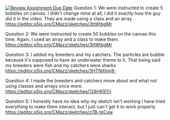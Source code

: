 [![Review Assignment Due Date](https://classroom.github.com/assets/deadline-readme-button-24ddc0f5d75046c5622901739e7c5dd533143b0c8e959d652212380cedb1ea36.svg)](https://classroom.github.com/a/pJv4oXRo)
Question 1: We were instructed to create 5 bubbles on canvas. I didn't change mine at all, I did it exactly how the guy did it in the video. They are made using a class and an array
https://editor.p5js.org/CMazz/sketches/3ttWtbgMr

Question 2: We were instructed to create 50 bubbles on the canvas this time. Again, I used an array and a class to make them.
https://editor.p5js.org/CMazz/sketches/3ttWtbgMr

Question 3: I added my breeders and my catchers. The particles are bubble because it's supposed to have an underwater theme to it. That being said my breeders were fish and my catchers were sharks
https://editor.p5js.org/CMazz/sketches/3HTNXhm8-

Question 4: I made the breeders and catchers move about and what not using classes and arrays once more.
https://editor.p5js.org/CMazz/sketches/128HK9Trj

Question 5: I honestly have no idea why my sketch isn't working I have tried everything to make them interact, but I just can't get it to work properly.
https://editor.p5js.org/CMazz/sketches/z7B-tqCxw
